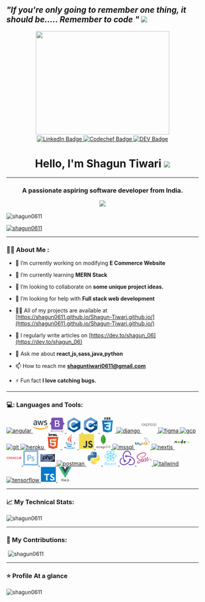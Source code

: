 <h2>
  <i>"If you're only going to remember one thing, it should be..... Remember to code "</i>
  <img src="https://media0.giphy.com/media/4zS4PtMzotQv1jO2ZH/200w.webp?cid=ecf05e473lsx851sudinq6n06pkv4215od2vj5nyefnkefun&rid=200w.webp&ct=s" width="50px"/>
</h2>

<div id="header" align="center">
  <img src="https://media2.giphy.com/media/BferOKonYOspm28AiB/200.webp?cid=ecf05e47jvg5zh4lmj9mfqab1q5bxleq83r1p40h4lqi4466&rid=200.webp&ct=g" width="350" height="270"/>
<div id="badges">
  <a href="https://www.linkedin.com/in/shagun-tiwari-650648206/">
    <img src="https://img.shields.io/badge/LinkedIn-blue?style=for-the-badge&logo=linkedin&logoColor=white" alt="LinkedIn Badge"/>
  </a>
  <a href="https://www.codechef.com/users/shagun_06">
    <img src="https://img.shields.io/badge/Codechef-yellow?style=for-the-badge&logo=codechef&logoColor=white" alt="Codechef Badge"/>
  </a>
  <a href="https://dev.to/shagun_06">
    <img src="https://img.shields.io/badge/DEV-black?style=for-the-badge&logo=dev.to&logoColor=white" alt="DEV Badge"/>
  </a>
  </div>
</div>
<h1 align="center">Hello, I'm Shagun Tiwari
<img src="https://media.giphy.com/media/hvRJCLFzcasrR4ia7z/giphy.gif" width="30px"/>
</h1>

---

<div id="header"align="center">
<h3 > A passionate aspiring software developer from India.</h3>
<img  src="https://media4.giphy.com/media/H3GAIBqqAbjztHHgQ6/giphy.webp?cid=ecf05e47q5kuecjtu2my95l9ctcdosowbrki8hxdizzvt9xk&rid=giphy.webp&ct=s" width="200px"/>
</div>
<p align="left"> <img src="https://komarev.com/ghpvc/?username=shagun0611&label=Profile%20views&color=0e75b6&style=flat" alt="shagun0611" /> </p>

<p align="left"> <a href="https://github.com/ryo-ma/github-profile-trophy"><img src="https://github-profile-trophy.vercel.app/?username=shagun0611" alt="shagun0611" /></a> </p>

---

### :woman_technologist: About Me :

- 🔭 I’m currently working on modifying **E Commerce Website**

- 🌱 I’m currently learning **MERN Stack**

- 👯 I’m looking to collaborate on **some unique project ideas.**

- 🤝 I’m looking for help with **Full stack web development**

- 👨‍💻 All of my projects are available at [https://shagun0611.github.io/Shagun-Tiwari.github.io/](https://shagun0611.github.io/Shagun-Tiwari.github.io/)

- 📝 I regularly write articles on [https://dev.to/shagun_06](https://dev.to/shagun_06)

- 💬 Ask me about **react,js,sass,java,python**

- 📫 How to reach me **shaguntiwari0611@gmail.com**

- ⚡ Fun fact **I love catching bugs.**


<p align="left">
</p>

---

<h3 align="left">💻: Languages and Tools:</h3>
<p align="left"> <a href="https://angular.io" target="_blank" rel="noreferrer"> <img src="https://angular.io/assets/images/logos/angular/angular.svg" alt="angular" width="40" height="40"/> </a> <a href="https://aws.amazon.com" target="_blank" rel="noreferrer"> <img src="https://raw.githubusercontent.com/devicons/devicon/master/icons/amazonwebservices/amazonwebservices-original-wordmark.svg" alt="aws" width="40" height="40"/> </a> <a href="https://getbootstrap.com" target="_blank" rel="noreferrer"> <img src="https://raw.githubusercontent.com/devicons/devicon/master/icons/bootstrap/bootstrap-plain-wordmark.svg" alt="bootstrap" width="40" height="40"/> </a> <a href="https://www.cprogramming.com/" target="_blank" rel="noreferrer"> <img src="https://raw.githubusercontent.com/devicons/devicon/master/icons/c/c-original.svg" alt="c" width="40" height="40"/> </a> <a href="https://www.w3schools.com/cpp/" target="_blank" rel="noreferrer"> <img src="https://raw.githubusercontent.com/devicons/devicon/master/icons/cplusplus/cplusplus-original.svg" alt="cplusplus" width="40" height="40"/> </a> <a href="https://www.w3schools.com/css/" target="_blank" rel="noreferrer"> <img src="https://raw.githubusercontent.com/devicons/devicon/master/icons/css3/css3-original-wordmark.svg" alt="css3" width="40" height="40"/> </a> <a href="https://www.djangoproject.com/" target="_blank" rel="noreferrer"> <img src="https://cdn.worldvectorlogo.com/logos/django.svg" alt="django" width="40" height="40"/> </a> <a href="https://expressjs.com" target="_blank" rel="noreferrer"> <img src="https://raw.githubusercontent.com/devicons/devicon/master/icons/express/express-original-wordmark.svg" alt="express" width="40" height="40"/> </a> <a href="https://www.figma.com/" target="_blank" rel="noreferrer"> <img src="https://www.vectorlogo.zone/logos/figma/figma-icon.svg" alt="figma" width="40" height="40"/> </a> <a href="https://cloud.google.com" target="_blank" rel="noreferrer"> <img src="https://www.vectorlogo.zone/logos/google_cloud/google_cloud-icon.svg" alt="gcp" width="40" height="40"/> </a> <a href="https://git-scm.com/" target="_blank" rel="noreferrer"> <img src="https://www.vectorlogo.zone/logos/git-scm/git-scm-icon.svg" alt="git" width="40" height="40"/> </a> <a href="https://heroku.com" target="_blank" rel="noreferrer"> <img src="https://www.vectorlogo.zone/logos/heroku/heroku-icon.svg" alt="heroku" width="40" height="40"/> </a> <a href="https://www.w3.org/html/" target="_blank" rel="noreferrer"> <img src="https://raw.githubusercontent.com/devicons/devicon/master/icons/html5/html5-original-wordmark.svg" alt="html5" width="40" height="40"/> </a> <a href="https://www.java.com" target="_blank" rel="noreferrer"> <img src="https://raw.githubusercontent.com/devicons/devicon/master/icons/java/java-original.svg" alt="java" width="40" height="40"/> </a> <a href="https://developer.mozilla.org/en-US/docs/Web/JavaScript" target="_blank" rel="noreferrer"> <img src="https://raw.githubusercontent.com/devicons/devicon/master/icons/javascript/javascript-original.svg" alt="javascript" width="40" height="40"/> </a> <a href="https://www.mongodb.com/" target="_blank" rel="noreferrer"> <img src="https://raw.githubusercontent.com/devicons/devicon/master/icons/mongodb/mongodb-original-wordmark.svg" alt="mongodb" width="40" height="40"/> </a> <a href="https://www.microsoft.com/en-us/sql-server" target="_blank" rel="noreferrer"> <img src="https://www.svgrepo.com/show/303229/microsoft-sql-server-logo.svg" alt="mssql" width="40" height="40"/> </a> <a href="https://www.mysql.com/" target="_blank" rel="noreferrer"> <img src="https://raw.githubusercontent.com/devicons/devicon/master/icons/mysql/mysql-original-wordmark.svg" alt="mysql" width="40" height="40"/> </a> <a href="https://nextjs.org/" target="_blank" rel="noreferrer"> <img src="https://cdn.worldvectorlogo.com/logos/nextjs-2.svg" alt="nextjs" width="40" height="40"/> </a> <a href="https://nodejs.org" target="_blank" rel="noreferrer"> <img src="https://raw.githubusercontent.com/devicons/devicon/master/icons/nodejs/nodejs-original-wordmark.svg" alt="nodejs" width="40" height="40"/> </a> <a href="https://www.oracle.com/" target="_blank" rel="noreferrer"> <img src="https://raw.githubusercontent.com/devicons/devicon/master/icons/oracle/oracle-original.svg" alt="oracle" width="40" height="40"/> </a> <a href="https://www.photoshop.com/en" target="_blank" rel="noreferrer"> <img src="https://raw.githubusercontent.com/devicons/devicon/master/icons/photoshop/photoshop-line.svg" alt="photoshop" width="40" height="40"/> </a> <a href="https://www.php.net" target="_blank" rel="noreferrer"> <img src="https://raw.githubusercontent.com/devicons/devicon/master/icons/php/php-original.svg" alt="php" width="40" height="40"/> </a> <a href="https://postman.com" target="_blank" rel="noreferrer"> <img src="https://www.vectorlogo.zone/logos/getpostman/getpostman-icon.svg" alt="postman" width="40" height="40"/> </a> <a href="https://www.python.org" target="_blank" rel="noreferrer"> <img src="https://raw.githubusercontent.com/devicons/devicon/master/icons/python/python-original.svg" alt="python" width="40" height="40"/> </a> <a href="https://reactjs.org/" target="_blank" rel="noreferrer"> <img src="https://raw.githubusercontent.com/devicons/devicon/master/icons/react/react-original-wordmark.svg" alt="react" width="40" height="40"/> </a> <a href="https://redux.js.org" target="_blank" rel="noreferrer"> <img src="https://raw.githubusercontent.com/devicons/devicon/master/icons/redux/redux-original.svg" alt="redux" width="40" height="40"/> </a> <a href="https://sass-lang.com" target="_blank" rel="noreferrer"> <img src="https://raw.githubusercontent.com/devicons/devicon/master/icons/sass/sass-original.svg" alt="sass" width="40" height="40"/> </a> <a href="https://tailwindcss.com/" target="_blank" rel="noreferrer"> <img src="https://www.vectorlogo.zone/logos/tailwindcss/tailwindcss-icon.svg" alt="tailwind" width="40" height="40"/> </a> <a href="https://www.tensorflow.org" target="_blank" rel="noreferrer"> <img src="https://www.vectorlogo.zone/logos/tensorflow/tensorflow-icon.svg" alt="tensorflow" width="40" height="40"/> </a> <a href="https://www.typescriptlang.org/" target="_blank" rel="noreferrer"> <img src="https://raw.githubusercontent.com/devicons/devicon/master/icons/typescript/typescript-original.svg" alt="typescript" width="40" height="40"/> </a> <a href="https://vuejs.org/" target="_blank" rel="noreferrer"> <img src="https://raw.githubusercontent.com/devicons/devicon/master/icons/vuejs/vuejs-original-wordmark.svg" alt="vuejs" width="40" height="40"/> </a> </p>

---

### :chart_with_upwards_trend: My Technical Stats:
<p><img align="center" src="https://github-readme-stats.vercel.app/api/top-langs?username=shagun0611&show_icons=true&locale=en&layout=compact" alt="shagun0611" /></p>


---

### :rocket: My Contributions:
<p>&nbsp;<img align="center" src="https://github-readme-stats.vercel.app/api?username=shagun0611&show_icons=true&locale=en" alt="shagun0611" /></p>


---

### :star: Profile At a glance
<p><img align="center" src="https://github-readme-streak-stats.herokuapp.com/?user=shagun0611&" alt="shagun0611" /></p>
